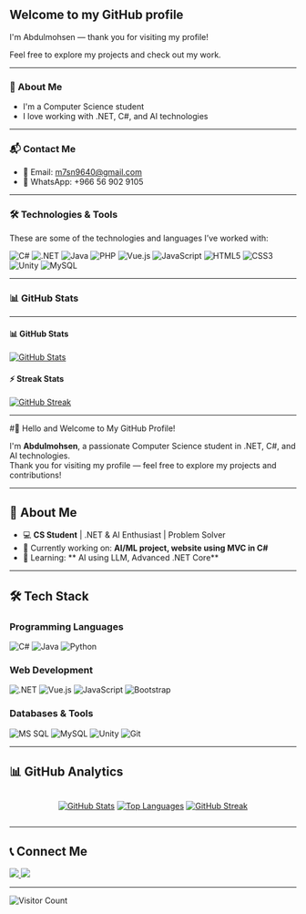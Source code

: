 ## Welcome to my GitHub profile

I'm Abdulmohsen — thank you for visiting my profile!

Feel free to explore my projects and check out my work.

---

### 📌 About Me

- I'm a Computer Science student  
- I love working with .NET, C#, and AI technologies  

---

### 📬 Contact Me

- 📧 Email: m7sn9640@gmail.com  
- 💬 WhatsApp: +966 56 902 9105

---

### 🛠️ Technologies & Tools

These are some of the technologies and languages I’ve worked with:

![C#](https://img.shields.io/badge/C%23-239120?style=for-the-badge&logo=c-sharp&logoColor=white)
![.NET](https://img.shields.io/badge/.NET-512BD4?style=for-the-badge&logo=dotnet&logoColor=white)
![Java](https://img.shields.io/badge/Java-007396?style=for-the-badge&logo=java&logoColor=white)
![PHP](https://img.shields.io/badge/PHP-777BB4?style=for-the-badge&logo=php&logoColor=white)
![Vue.js](https://img.shields.io/badge/Vue.js-4FC08D?style=for-the-badge&logo=vue.js&logoColor=white)
![JavaScript](https://img.shields.io/badge/JavaScript-F7DF1E?style=for-the-badge&logo=javascript&logoColor=black)
![HTML5](https://img.shields.io/badge/HTML5-E34F26?style=for-the-badge&logo=html5&logoColor=white)
![CSS3](https://img.shields.io/badge/CSS3-1572B6?style=for-the-badge&logo=css3&logoColor=white)
![Unity](https://img.shields.io/badge/Unity-100000?style=for-the-badge&logo=unity&logoColor=white)
![MySQL](https://img.shields.io/badge/MySQL-4479A1?style=for-the-badge&logo=mysql&logoColor=white)

---

### 📊 GitHub Stats

---
#### 📊 GitHub Stats  
[![GitHub Stats](https://github-readme-stats.vercel.app/api?username=M7snv2017&show_icons=true&theme=dark)](https://github.com/M7snv2017) 

#### ⚡ Streak Stats  
[![GitHub Streak](https://streak-stats.demolab.com/?user=M7snv2017&theme=dark)](https://github.com/M7snv2017)


-----

#👋 Hello and Welcome to My GitHub Profile! 

I'm **Abdulmohsen**, a passionate Computer Science student in .NET, C#, and AI technologies.  
Thank you for visiting my profile — feel free to explore my projects and contributions!

---

## 🚀 About Me

- 💻 **CS Student** | .NET & AI Enthusiast | Problem Solver
- 🔭 Currently working on: **AI/ML project, website using MVC in C#**
- 🌱 Learning: ** AI using LLM, Advanced .NET Core**

---

## 🛠️ Tech Stack

### Programming Languages
![C#](https://img.shields.io/badge/C%23-239120?style=for-the-badge&logo=c-sharp&logoColor=white)
![Java](https://img.shields.io/badge/Java-007396?style=for-the-badge&logo=java&logoColor=white)
![Python](https://img.shields.io/badge/Python-3776AB?style=for-the-badge&logo=python&logoColor=white)

### Web Development
![.NET](https://img.shields.io/badge/.NET-512BD4?style=for-the-badge&logo=dotnet&logoColor=white)
![Vue.js](https://img.shields.io/badge/Vue.js-4FC08D?style=for-the-badge&logo=vue.js&logoColor=white)
![JavaScript](https://img.shields.io/badge/JavaScript-F7DF1E?style=for-the-badge&logo=javascript&logoColor=black)
![Bootstrap](https://img.shields.io/badge/Bootstrap-7952B3?style=for-the-badge&logo=bootstrap&logoColor=white)

### Databases & Tools
![MS SQL](https://img.shields.io/badge/Microsoft%20SQL%20Server-CC2927?style=for-the-badge&logo=microsoft-sql-server&logoColor=white)
![MySQL](https://img.shields.io/badge/MySQL-4479A1?style=for-the-badge&logo=mysql&logoColor=white)
![Unity](https://img.shields.io/badge/Unity-100000?style=for-the-badge&logo=unity&logoColor=white)
![Git](https://img.shields.io/badge/Git-F05032?style=for-the-badge&logo=git&logoColor=white)

---

## 📊 GitHub Analytics

<div align="center" style="display: flex; flex-wrap: wrap; gap: 10px; justify-content: center;">

[![GitHub Stats](https://github-readme-stats.vercel.app/api?username=M7snv2017&show_icons=true&theme=radical&hide_border=true)](https://github.com/M7snv2017)
[![Top Languages](https://github-readme-stats.vercel.app/api/top-langs/?username=M7snv2017&layout=compact&theme=radical&hide_border=true)](https://github.com/M7snv2017)
[![GitHub Streak](https://streak-stats.demolab.com/?user=M7snv2017&theme=radical&hide_border=true)](https://github.com/M7snv2017)

</div>

---

## 📞 Connect Me

<p align="left">
  <a href="mailto:m7sn9640@gmail.com">
    <img src="https://img.shields.io/badge/Gmail-D14836?style=for-the-badge&logo=gmail&logoColor=white"/>
  </a>
  <a href="https://wa.me/966569029105">
    <img src="https://img.shields.io/badge/WhatsApp-25D366?style=for-the-badge&logo=whatsapp&logoColor=white"/>
  </a>
</p>

---

![Visitor Count](https://komarev.com/ghpvc/?username=M7snv2017&color=blueviolet&style=flat-square)
